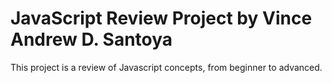# JavaScript Review Project by Vince Andrew D. Santoya
This project is a review of Javascript concepts, from beginner to advanced.